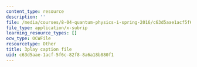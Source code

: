 ```yaml
---
content_type: resource
description: ''
file: /media/courses/8-04-quantum-physics-i-spring-2016/c63d5aae1acf5f6c82f88a6a18b880f1_8CCFPgd_P1w.vtt
file_type: application/x-subrip
learning_resource_types: []
ocw_type: OCWFile
resourcetype: Other
title: 3play caption file
uid: c63d5aae-1acf-5f6c-82f8-8a6a18b880f1
---
```

